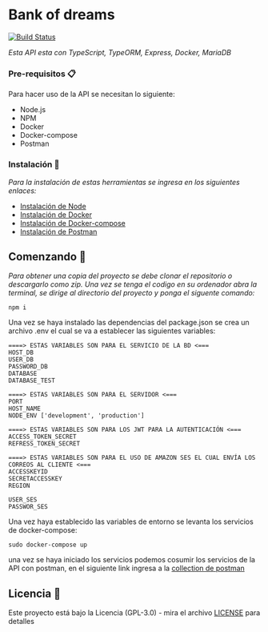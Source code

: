 # Bank of dreams
[![Build Status](https://travis-ci.com/MatheoNieto/Bank-of-dreams.svg?branch=main)](https://travis-ci.com/MatheoNieto/Bank-of-dreams)

_Esta API esta con TypeScript, TypeORM, Express, Docker, MariaDB_

### Pre-requisitos 📋
Para hacer uso de la API se necesitan lo siguiente:

- Node.js
- NPM
- Docker
- Docker-compose
- Postman

### Instalación 🔧

_Para la instalación de estas herramientas se ingresa en los siguientes enlaces:_

- [Instalación de Node](https://nodejs.org/en/)
- [Instalación de Docker](https://docs.docker.com/get-docker/)
- [Instalación de Docker-compose](https://docs.docker.com/compose/install/)
- [Instalación de Postman](https://www.postman.com/)


## Comenzando 🚀
_Para obtener una copia del proyecto se debe clonar el repositorio o descargarlo como zip. Una vez se tenga el codigo en su ordenador abra la terminal, se dirige al directorio del proyecto y ponga el siguente comando:_

```
npm i
```
Una vez se haya instalado las dependencias del package.json se crea un archivo .env el cual se va a establecer las siguientes variables:
```
====> ESTAS VARIABLES SON PARA EL SERVICIO DE LA BD <===
HOST_DB
USER_DB
PASSWORD_DB
DATABASE
DATABASE_TEST

====> ESTAS VARIABLES SON PARA EL SERVIDOR <===
PORT
HOST_NAME
NODE_ENV ['development', 'production']

====> ESTAS VARIABLES SON PARA LOS JWT PARA LA AUTENTICACIÓN <===
ACCESS_TOKEN_SECRET
REFRESS_TOKEN_SECRET

====> ESTAS VARIABLES SON PARA EL USO DE AMAZON SES EL CUAL ENVÍA LOS CORREOS AL CLIENTE <===
ACCESSKEYID
SECRETACCESSKEY
REGION

USER_SES
PASSWOR_SES
```
Una vez haya establecido las variables de entorno se levanta los servicios de docker-compose:

```
sudo docker-compose up
```

una vez se haya iniciado los servicios podemos cosumir los servicios de la API con postman, en el siguiente link ingresa a la [collection de postman](https://documenter.getpostman.com/view/7841348/Tz5jfg2o) 
## Licencia 📄
Este proyecto está bajo la Licencia (GPL-3.0) - mira el archivo [LICENSE](LICENSE) para detalles